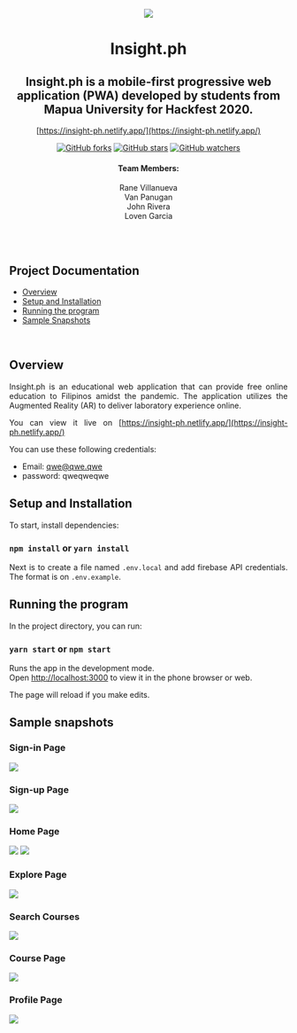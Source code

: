 <div align="center">

![](README_IMAGES/LOGO.png)
# Insight.ph

## Insight.ph is a mobile-first progressive web application (PWA) developed by students from Mapua University for Hackfest 2020.
<a>
</a>

[https://insight-ph.netlify.app/](https://insight-ph.netlify.app/)


[![GitHub forks](https://img.shields.io/github/forks/Kahit-Ano/Insight.svg?style=social&label=Fork&maxAge=2592000)](https://github.com/Kahit-Ano/Insight)
[![GitHub stars](https://img.shields.io/github/stars/Kahit-Ano/Insight.svg?style=social&label=Star&maxAge=2592000)](https://github.com/Kahit-Ano/Insight)
[![GitHub watchers](https://img.shields.io/github/watchers/Kahit-Ano/Insight.svg?style=social&label=Watch&maxAge=2592000)](https://github.com/Kahit-Ano/Insight)

#### Team Members:
Rane Villanueva<br>
Van Panugan<br>
John Rivera<br>
Loven Garcia<br>

<br>
 </div>
<br>


## Project Documentation
* [Overview](#overview)
* [Setup and Installation](#setup-and-installation)
* [Running the program](#running-the-program)
* [Sample Snapshots](#Sample-snapshots)


<br>
<div style='text-align: justify;'>

## Overview
Insight.ph is an educational web application that can provide free online education to Filipinos amidst the pandemic. The application utilizes the Augmented Reality (AR) to deliver laboratory experience online.

You can view it live on [https://insight-ph.netlify.app/](https://insight-ph.netlify.app/)

You can use these following credentials:
* Email: qwe@qwe.qwe
* password: qweqweqwe

## Setup and Installation

To start, install dependencies:

### `npm install` or `yarn install`

Next is to create a file named `.env.local` and add firebase API credentials.
The format is on `.env.example`.

## Running the program

In the project directory, you can run:

### `yarn start` or `npm start`

Runs the app in the development mode.\
Open [http://localhost:3000](http://localhost:3000) to view it in the phone browser or web.

The page will reload if you make edits.
## Sample snapshots

### Sign-in Page
![](README_IMAGES/SIGNIN.png)

### Sign-up Page
![](README_IMAGES/LOGIN.png)

### Home Page
![](README_IMAGES/HOME.png)
![](README_IMAGES/HOME_2.png)

### Explore Page
![](README_IMAGES/EXPLORE.png)

### Search Courses
![](README_IMAGES/SEARCH.png)

### Course Page
![](README_IMAGES/MAIN_COURSES.png)

### Profile Page
![](README_IMAGES/PROFILE.png)
